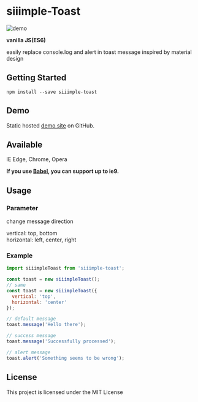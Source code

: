 # siiimple-Toast

![demo](http://i.imgur.com/TNzvHD4.png)

**vanilla JS(ES6)**

easily replace console.log and alert in toast message
inspired by material design

## Getting Started
```
npm install --save siiimple-toast
```

## Demo

Static hosted [demo site](https://gomonk3037.github.io/siiimple-Toast/) on GitHub.

## Available

IE Edge, Chrome, Opera

**If you use [Babel](https://babeljs.io/), you can support up to ie9.**

## Usage

### Parameter

change message direction <br>

vertical: top, bottom <br>
horizontal: left, center, right <br>

### Example

```javascript
import siiimpleToast from 'siiimple-toast';

const toast = new siiimpleToast();
// same 
const toast = new siiimpleToast({
  vertical: 'top',
  horizontal: 'center'
});

// default message
toast.message('Hello there'); 

// success message
toast.message('Successfully processed');

// alert message
toast.alert('Something seems to be wrong');

```

## License

This project is licensed under the MIT License